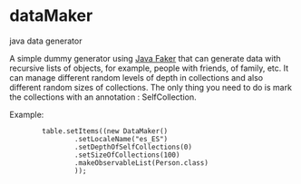 # dataMaker
java data generator

A simple dummy generator using [Java Faker](https://github.com/DiUS/java-faker)  that can generate data with recursive lists of objects, for example, people with friends, of family, etc. It can manage different random levels of depth in collections and also different random sizes of collections. The only thing you need to do is mark the collections with an annotation : SelfCollection.

Example:
```
        table.setItems((new DataMaker()
                .setLocaleName("es_ES")
                .setDepthOfSelfCollections(0)
                .setSizeOfCollections(100)
                .makeObservableList(Person.class)
                ));
```
